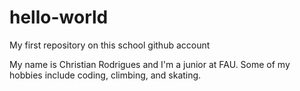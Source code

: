 # hello-world
My first repository on this school github account

My name is Christian Rodrigues and I'm a junior at FAU. Some of my hobbies include coding, climbing, and skating. 
